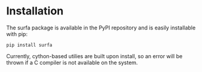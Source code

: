 Installation
============

The surfa package is available in the PyPI repository and is easily installable with pip:

```
pip install surfa
```

Currently, cython-based utilies are built upon install, so an error will be thrown if a C compiler is not available on the system.
